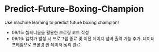 # Predict-Future-Boxing-Champion
Use machine learning to predict future boxing champion!
* 09/15: 셀레니움을 활용한 크로링 코드 작성
* 09/16: 캡챠가 발생 시 프로그램 종료 및 이전 페이지 넘버 출력 기능 추가. 데이터프레임으로 크롤링 한 데이터 정리 완료.
